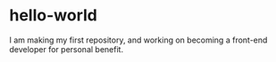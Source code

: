 # hello-world
I am making my first repository, and working on becoming a front-end developer for personal benefit.
